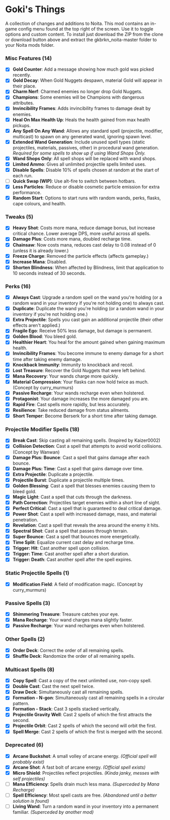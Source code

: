 # Goki's Things
A collection of changes and additions to Noita. This mod contains an in-game config menu found at the top right of the screen. Use it to toggle options and custom content. To install just download the ZIP from the clone or download button above and extract the gkbrkn_noita-master folder to your Noita mods folder.

### Misc Features (14)
- [x] **Gold Counter**: Add a message showing how much gold was picked recently.
- [x] **Gold Decay**: When Gold Nuggets despawn, material Gold will appear in their place.
- [x] **Charm Nerf**: Charmed enemies no longer drop Gold Nuggets.
- [x] **Champions**: Some enemies will be Champions with dangerous attributes.
- [x] **Invincibility Frames**: Adds invincibility frames to damage dealt by enemies.
- [x] **Heal On Max Health Up**: Heals the health gained from max health pickups.
- [x] **Any Spell On Any Wand**: Allows any standard spell (projectile, modifier, multicast) to spawn on any generated wand, ignoring spawn level.
- [x] **Extended Wand Generation**: Include unused spell types (static projectiles, materials, passives, other) in procedural wand generation. *Required for some spells to show up if using Wand Shops Only.*
- [x] **Wand Shops Only**: All spell shops will be replaced with wand shops.
- [x] **Limited Ammo**: Gives all unlimited projectile spells limited uses.
- [x] **Disable Spells**: Disable 10% of spells chosen at random at the start of each run.
- [ ] **Quick Swap (WIP)**: Use alt-fire to switch between hotbars.
- [x] **Less Particles**: Reduce or disable cosmetic particle emission for extra performance.
- [x] **Random Start**: Options to start runs with random wands, perks, flasks, cape colours, and health.

### Tweaks (5)
- [x] **Heavy Shot**: Costs more mana, reduce damage bonus, but increase critical chance. Lower average DPS, more useful across all spells.
- [x] **Damage Plus**: Costs more mana, doubled recharge time.
- [x] **Chainsaw**: Now costs mana, reduces cast delay to 0.08 instead of 0 (unless it is already lower.)
- [x] **Freeze Charge**: Removed the particle effects (affects gameplay.)
- [x] **Increase Mana**: Disabled.
- [x] **Shorten Blindness**: When affected by Blindness, limit that application to 10 seconds instead of 30 seconds.

### Perks (16)
- [x] **Always Cast**: Upgrade a random spell on the wand you're holding (or a random wand in your inventory if you're not holding one) to always cast.
- [x] **Duplicate**: Duplicate the wand you're holding (or a random wand in your inventory if you're not holding one.)
- [x] **Extra Projectile**: Spells you cast gain an additional projectile (their other effects aren't applied.)
- [x] **Fragile Ego**: Receive 50% less damage, but damage is permanent.
- [x] **Golden Blood**: You bleed gold.
- [x] **Healthier Heart**: You heal for the amount gained when gaining maximum health.
- [x] **Invincibility Frames**: You become immune to enemy damage for a short time after taking enemy damage.
- [x] **Knockback Immunity**: Immunity to knockback and recoil.
- [x] **Lost Treasure**: Recover the Gold Nuggets that were left behind.
- [x] **Mana Recovery**: Your wands charge more quickly.
- [x] **Material Compression**: Your flasks can now hold twice as much. (Concept by curry_murmurs)
- [x] **Passive Recharge**: Your wands recharge even when holstered.
- [x] **Protagonist**: Your damage increases the more damaged you are.
- [x] **Rapid Fire**: Cast spells more rapidly, but less accurately.
- [x] **Resilience**: Take reduced damage from status ailments.
- [x] **Short Temper**: Become Berserk for a short time after taking damage.

### Projectile Modifier Spells (18)
- [x] **Break Cast**: Skip casting all remaining spells. (Inspired by Kaizer0002)
- [x] **Collision Detection**: Cast a spell that attempts to avoid world collisions. (Concept by Wanwan)
- [x] **Damage Plus: Bounce**: Cast a spell that gains damage after each bounce.
- [x] **Damage Plus: Time**: Cast a spell that gains damage over time.
- [x] **Extra Projectile**: Duplicate a projectile.
- [x] **Projectile Burst**: Duplicate a projectile multiple times.
- [x] **Golden Blessing**: Cast a spell that blesses enemies causing them to bleed gold.
- [x] **Magic Light**: Cast a spell that cuts through the darkness.
- [x] **Path Correction**: Projectiles target enemies within a short line of sight.
- [x] **Perfect Critical**: Cast a spell that is guaranteed to deal critical damage.
- [x] **Power Shot**: Cast a spell with increased damage, mass, and material penetration.
- [x] **Revelation**: Cast a spell that reveals the area around the enemy it hits.
- [x] **Spectral Shot**: Cast a spell that passes through terrain.
- [x] **Super Bounce**: Cast a spell that bounces more energetically.
- [x] **Time Split**: Equalize current cast delay and recharge time.
- [x] **Trigger: Hit**: Cast another spell upon collision.
- [x] **Trigger: Time**: Cast another spell after a short duration.
- [x] **Trigger: Death**: Cast another spell after the spell expires.

### Static Projectile Spells (1)
- [x] **Modification Field**: A field of modification magic. (Concept by curry_murmurs)

### Passive Spells (3)
- [x] **Shimmering Treasure**: Treasure catches your eye.
- [x] **Mana Recharge**: Your wand charges mana slightly faster.
- [x] **Passive Recharge**: Your wand recharges even when holstered.

### Other Spells (2)
- [x] **Order Deck**: Correct the order of all remaining spells.
- [x] **Shuffle Deck**: Randomize the order of all remaining spells.

### Multicast Spells (8)
- [x] **Copy Spell**: Cast a copy of the next unlimited use, non-copy spell.
- [x] **Double Cast**: Cast the next spell twice.
- [x] **Draw Deck**: Simultaneously cast all remaining spells.
- [x] **Formation - N-gon**: Simultaneously cast all remaining spells in a circular pattern.
- [x] **Formation - Stack**: Cast 3 spells stacked vertically.
- [x] **Projectile Gravity Well**: Cast 2 spells of which the first attracts the second.
- [x] **Projectile Orbit**: Cast 2 spells of which the second will orbit the first.
- [x] **Spell Merge**: Cast 2 spells of which the first is merged with the second.

### Deprecated (6)
- [x] **Arcane Buckshot**: A small volley of arcane energy. *(Official spell will probably exist)*
- [x] **Arcane Shot**: A fast bolt of arcane energy. *(Official spell exists)*
- [x] **Micro Shield**: Projectiles reflect projectiles. *(Kinda janky, messes with self projectiles)*
- [ ] **Mana Efficiency**: Spells drain much less mana. *(Superceded by Mana Recharge)*
- [ ] **Spell Efficiency**: Most spell casts are free. *(Abandoned until a better solution is found)*
- [ ] **Living Wand**: Turn a random wand in your inventory into a permanent familiar. *(Superceded by another mod)*
